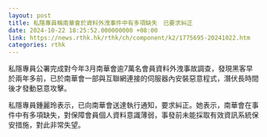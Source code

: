 ```yaml
---
layout: post
title: 私隱專員稱南華會於資料外洩事件中有多項缺失　已要求糾正
date: 2024-10-22 18:25:52.000000000 +08:00
link: https://news.rthk.hk/rthk/ch/component/k2/1775695-20241022.htm
categories: rthk
---
```


私隱專員公署完成對今年3月南華會逾7萬名會員資料外洩事故調查，發現黑客早於兩年多前，已於南華會一部與互聯網連接的伺服器內安裝惡意程式，潛伏長時間後才發動惡意攻擊。

私隱專員鍾麗玲表示，已向南華會送達執行通知，要求糾正。她表示，南華會在事件中有多項缺失，對保障會員個人資料意識薄弱，事發前未能採取有效資訊系統保安措施，對此非常失望。
